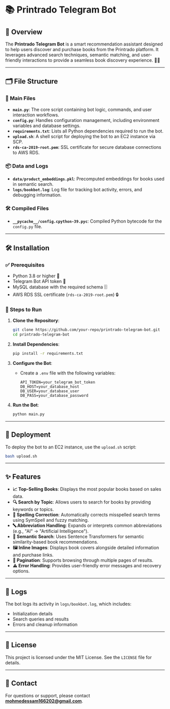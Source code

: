 
# 📚 Printrado Telegram Bot

## 🌟 Overview
The **Printrado Telegram Bot** is a smart recommendation assistant designed to help users discover and purchase books from the Printrado platform. It leverages advanced search techniques, semantic matching, and user-friendly interactions to provide a seamless book discovery experience. 📖✨

---

## 🗂️ File Structure

### 🔑 Main Files
- **`main.py`**: The core script containing bot logic, commands, and user interaction workflows.
- **`config.py`**: Handles configuration management, including environment variables and database settings.
- **`requirements.txt`**: Lists all Python dependencies required to run the bot.
- **`upload.sh`**: A shell script for deploying the bot to an EC2 instance via SCP.
- **`rds-ca-2019-root.pem`**: SSL certificate for secure database connections to AWS RDS.

### 📦 Data and Logs
- **`data/product_embeddings.pkl`**: Precomputed embeddings for books used in semantic search.
- **`logs/bookbot.log`**: Log file for tracking bot activity, errors, and debugging information.

### 🛠️ Compiled Files
- **`__pycache__/config.cpython-39.pyc`**: Compiled Python bytecode for the `config.py` file.

---

## 🛠️ Installation

### ✅ Prerequisites
- Python 3.8 or higher 🐍
- Telegram Bot API token 🤖
- MySQL database with the required schema 🗄️
- AWS RDS SSL certificate (`rds-ca-2019-root.pem`) 🔒

### 🚀 Steps to Run
1. **Clone the Repository**:
   ```bash
   git clone https://github.com/your-repo/printrado-telegram-bot.git
   cd printrado-telegram-bot
   ```

2. **Install Dependencies**:
   ```bash
   pip install -r requirements.txt
   ```

3. **Configure the Bot**:
   - Create a `.env` file with the following variables:
     ```
     API_TOKEN=your_telegram_bot_token
     DB_HOST=your_database_host
     DB_USER=your_database_user
     DB_PASS=your_database_password
     ```

4. **Run the Bot**:
   ```bash
   python main.py
   ```

---

## 🚢 Deployment
To deploy the bot to an EC2 instance, use the `upload.sh` script:
```bash
bash upload.sh
```

---

## ✨ Features
- **📈 Top-Selling Books**: Displays the most popular books based on sales data.
- **🔍 Search by Topic**: Allows users to search for books by providing keywords or topics.
- **📝 Spelling Correction**: Automatically corrects misspelled search terms using SymSpell and fuzzy matching.
- **🔤 Abbreviation Handling**: Expands or interprets common abbreviations (e.g., "AI" → "Artificial Intelligence").
- **🧠 Semantic Search**: Uses Sentence Transformers for semantic similarity-based book recommendations.
- **🖼️ Inline Images**: Displays book covers alongside detailed information and purchase links.
- **📜 Pagination**: Supports browsing through multiple pages of results.
- **⚠️ Error Handling**: Provides user-friendly error messages and recovery options.

---

## 📄 Logs
The bot logs its activity in `logs/bookbot.log`, which includes:
- Initialization details
- Search queries and results
- Errors and cleanup information

---

## 📜 License
This project is licensed under the MIT License. See the `LICENSE` file for details.

---

## 📧 Contact
For questions or support, please contact **[mohmedessam166202@gmail.com](mailto:mohmedessam166202@gmail.com)**.
```
